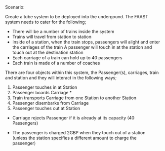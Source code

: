 Scenario:

Create a tube system to be deployed into the undergound. The FAAST system needs to cater for the following;
- There will be a number of trains inside the system
- Trains will travel from station to station
- Inside of a station, when the train stops, passengers will alight and enter the carriages of the train
A passenger will touch in at the station and touch out at the destination station
- Each carriage of a train can hold up to 40 passengers
- Each train is made of a number of coaches

There are four objects within this system, the Passenger(s), carriages, train and station and they will interact in the following ways;
1. Passenger touches in at Station
2. Passenger boards Carriage *
3. Train transports Carriage from one Station to another Station
4. Passenger disembarks from Carriage
5. Passenger touches out at Station

* Carriage rejects Passenger if it is already at its capacity (40 Passengers)

* The passenger is charged 2GBP when they touch out of a station (unless the station specifies a different amount to charge the passenger)
